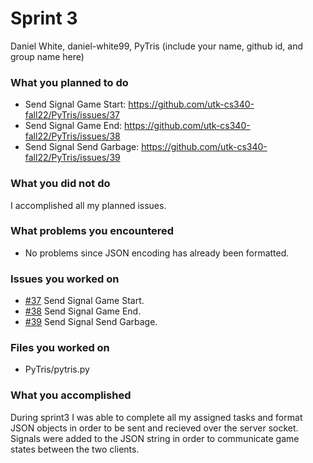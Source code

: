 # Sprint 3

Daniel White, daniel-white99, PyTris
(include your name, github id, and group name here)

### What you planned to do

- Send Signal Game Start: https://github.com/utk-cs340-fall22/PyTris/issues/37
- Send Signal Game End: https://github.com/utk-cs340-fall22/PyTris/issues/38
- Send Signal Send Garbage: https://github.com/utk-cs340-fall22/PyTris/issues/39






### What you did not do
I accomplished all my planned issues.

### What problems you encountered

- No problems since JSON encoding has already been formatted.

### Issues you worked on
- [#37](https://github.com/utk-cs340-fall22/PyTris/issues/37) Send Signal Game Start.
- [#38](https://github.com/utk-cs340-fall22/PyTris/issues/38) Send Signal Game End.
- [#39](https://github.com/utk-cs340-fall22/PyTris/issues/39) Send Signal Send Garbage.

### Files you worked on
- PyTris/pytris.py 

### What you accomplished

During sprint3 I was able to complete all my assigned tasks and format JSON objects in order to be sent and recieved over the server socket. Signals were added to the JSON string in order to communicate game states between the two clients.